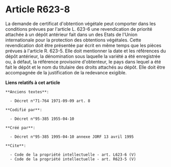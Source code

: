 # Article R623-8

La demande de certificat d'obtention végétale peut comporter dans les conditions prévues par l'article L. 623-6 une
revendication de priorité attachée à un dépôt antérieur fait dans un des Etats de l'Union internationale pour la protection
des obtentions végétales. Cette revendication doit être présentée par écrit en même temps que les pièces prévues à l'article
R. 623-5. Elle doit mentionner la date et les références du dépôt antérieur, la dénomination sous laquelle la variété a été
enregistrée ou, à défaut, la référence provisoire d'obtenteur, le pays dans lequel a été fait le dépôt et le nom du titulaire
des droits attachés au dépôt. Elle doit être accompagnée de la justification de la redevance exigible.

**Liens relatifs à cet article**

	**Anciens textes**:

	  - Décret n°71-764 1971-09-09 art. 8

	**Codifié par**:

	  - Décret n°95-385 1955-04-10

	**Créé par**:

	  - Décret n°95-385 1995-04-10 annexe JORF 13 avril 1995

	**Cite**:

	  - Code de la propriété intellectuelle - art. L623-6 (V)
	  - Code de la propriété intellectuelle - art. R623-5 (V)
